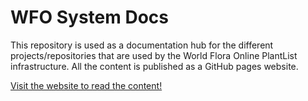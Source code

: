 # WFO System Docs

This repository is used as a documentation hub for the different 
projects/repositories that are used by the World Flora Online 
PlantList infrastructure. All the content is published as 
a GitHub pages website.

[Visit the website to read the content!](https://rogerhyam.github.io/wfo-plant-list-docs)

